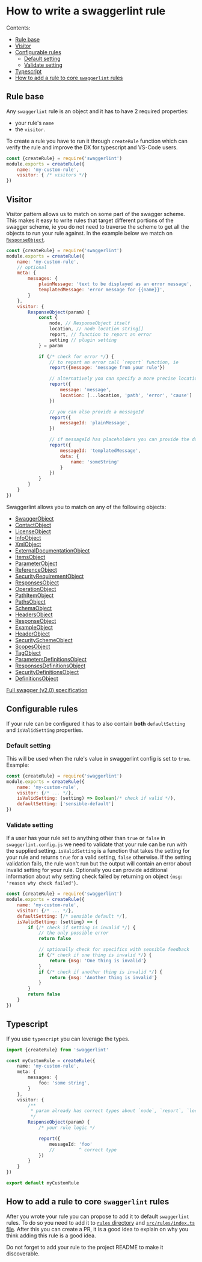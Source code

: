 # How to write a swaggerlint rule

Contents:
- [Rule base](#rule-base)
- [Visitor](#visitor)
- [Configurable rules](#configurable-rules)
    - [Default setting](#default-setting)
    - [Validate setting](#validate-setting)
- [Typescript](#typescript)
- [How to add a rule to core `swaggerlint` rules](#how-to-add-a-rule-to-core-swaggerlint-rules)

## Rule base

Any `swaggerlint` rule is an object and it has to have 2 required properties:
- your rule's `name`
- the `visitor`.

To create a rule you have to run it through `createRule` function which can verify the rule and improve the DX for typescript and VS-Code users.

```js
const {createRule} = require('swaggerlint')
module.exports = createRule({
    name: 'my-custom-rule',
    visitor: { /* visitors */}
})
```

## Visitor
Visitor pattern allows us to match on some part of the swagger scheme. This makes it easy to write rules that target different portions of the swagger scheme, ie you do not need to traverse the scheme to get all the objects to run your rule against. In the example below we match on [`ResponseObject`](https://swagger.io/specification/v2/#responseObject).

```js
const {createRule} = require('swaggerlint')
module.exports = createRule({
    name: 'my-custom-rule',
    // optional
    meta: {
        messages: {
            plainMessage: 'text to be displayed as an error message',
            templatedMessage: 'error message for {{name}}',
        }
    },
    visitor: {
        ResponseObject(param) {
            const {
                node, // ResponseObject itself
                location, // node location string[]
                report, // function to report an error
                setting // plugin setting
            } = param

            if (/* check for error */) {
                // to report an error call `report` function, ie
                report({message: 'message from your rule'})

                // alternatively you can specify a more precise location
                report({
                    message: 'message',
                    location: [...location, 'path', 'error', 'cause']
                })

                // you can also provide a messageId
                report({
                    messageId: 'plainMessage',
                })

                // if messageId has placeholders you can provide the data as an object
                report({
                    messageId: 'templatedMessage',
                    data: {
                        name: 'someString'
                    }
                })
            }
        }
    }
})
```

Swaggerlint allows you to match on any of the following objects:

* [SwaggerObject](https://swagger.io/specification/v2/#swagger-object)
* [ContactObject](https://swagger.io/specification/v2/#contactObject)
* [LicenseObject](https://swagger.io/specification/v2/#licenseObject)
* [InfoObject](https://swagger.io/specification/v2/#infoObject)
* [XmlObject](https://swagger.io/specification/v2/#xmlObject)
* [ExternalDocumentationObject](https://swagger.io/specification/v2/#externalDocumentationObject)
* [ItemsObject](https://swagger.io/specification/v2/#itemsObject)
* [ParameterObject](https://swagger.io/specification/v2/#parameterObject)
* [ReferenceObject](https://swagger.io/specification/v2/#referenceObject)
* [SecurityRequirementObject](https://swagger.io/specification/v2/#security-requirement-object)
* [ResponsesObject](https://swagger.io/specification/v2/#responsesObject)
* [OperationObject](https://swagger.io/specification/v2/#operationObject)
* [PathItemObject](https://swagger.io/specification/v2/#pathItemObject)
* [PathsObject](https://swagger.io/specification/v2/#pathsObject)
* [SchemaObject](https://swagger.io/specification/v2/#schemaObject)
* [HeadersObject](https://swagger.io/specification/v2/#headers-object)
* [ResponseObject](https://swagger.io/specification/v2/#responseObject)
* [ExampleObject](https://swagger.io/specification/v2/#example-object)
* [HeaderObject](https://swagger.io/specification/v2/#headerObject)
* [SecuritySchemeObject](https://swagger.io/specification/v2/#security-scheme-object)
* [ScopesObject](https://swagger.io/specification/v2/#scopes-object)
* [TagObject](https://swagger.io/specification/v2/#tagObject)
* [ParametersDefinitionsObject](https://swagger.io/specification/v2/#parametersDefinitionsObject)
* [ResponsesDefinitionsObject](https://swagger.io/specification/v2/#responses-definitions-object)
* [SecurityDefinitionsObject](https://swagger.io/specification/v2/#securityDefinitionsObject)
* [DefinitionsObject](https://swagger.io/specification/v2/#definitionsObject)

[Full swagger (v2.0) specification](https://github.com/OAI/OpenAPI-Specification/blob/master/versions/2.0.md)

## Configurable rules

If your rule can be configured it has to also contain **both** `defaultSetting` and `isValidSetting` properties.

### Default setting

This will be used when the rule's value in swaggerlint config is set to `true`. Example:

```js
const {createRule} = require('swaggerlint')
module.exports = createRule({
    name: 'my-custom-rule',
    visitor: {/* ... */},
    isValidSetting: (setting) => Boolean(/* check if valid */),
    defaultSetting: ['sensible-default']
})
```
### Validate setting

If a user has your rule set to anything other than `true` or `false` in `swaggerlint.config.js` we need to validate that your rule can be run with the supplied setting. `isValidSetting` is a function that takes the setting for your rule and returns `true` for a valid setting, `false` otherwise. If the setting validation fails, the rule won't run but the output will contain an error about invalid setting for your rule. Optionally you can provide additional information about why setting check failed by returning on object `{msg: 'reason why check failed'}`.

```js
const {createRule} = require('swaggerlint')
module.exports = createRule({
    name: 'my-custom-rule',
    visitor: {/* ... */},
    defaultSetting: [/* sensible default */],
    isValidSetting: (setting) => {
        if (/* check if setting is invalid */) {
            // the only possible error
            return false

            // optionally check for specifics with sensible feedback
            if (/* check if one thing is invalid */) {
                return {msg: 'One thing is invalid'}
            }
            if (/* check if another thing is invalid */) {
                return {msg: 'Another thing is invalid'}
            }
        }
        return false
    }
})
```

## Typescript

If you use `typescript` you can leverage the types.

```ts
import {createRule} from 'swaggerlint'

const myCustomRule = createRule({
    name: 'my-custom-rule',
    meta: {
        messages: {
            foo: 'some string',
        }
    },
    visitor: {
        /**
         * param already has correct types about `node`, `report`, `location` and `setting`
         */
        ResponseObject(param) {
            /* your rule logic */

            report({
                messageId: 'foo'
                //         ^ correct type
            })
        }
    }
})

export default myCustomRule
```

## How to add a rule to core `swaggerlint` rules

After you wrote your rule you can propose to add it to default `swaggerlint` rules. To do so you need to add it to [`rules` directory](../src/rules/) and [`src/rules/index.ts` file](../src/rules/index.ts). After this you can create a PR, it is a good idea to explain on why you think adding this rule is a good idea.

Do not forget to add your rule to the project README to make it discoverable.
